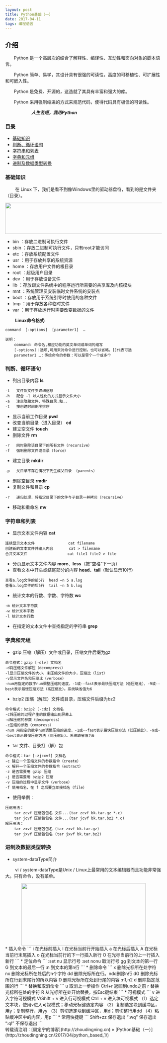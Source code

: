 ```yaml
---
layout: post
title: Python基础（一）
date: 2017-04-11
tags: 编程语言 
---
```


## 介绍

　　Python 是一个高层次的结合了解释性、编译性、互动性和面向对象的脚本语言。

　　Python 简单、易学，其设计具有很强的可读性，高度的可移植性、可扩展性和可嵌入性。

　　Python 是免费、开源的，这造就了其具有丰富和强大的库。

　　Python 采用强制缩进的方式来规范代码，使得代码具有极佳的可读性。

　　　　　　***人生苦短，我用Python***

### 目录

* [基础知识](#basic-knowledge)
* [判断、循环语句](#if-while)
* [字符串和列表](#string-list)
* [字典和元组](#dictionary-tuple)
* [进制及数据类型转换](#system-dataType)


### <a name="basic-knowledge"></a>基础知识

　　 在 Linux 下，我们是看不到像Windows里的驱动器盘符，看到的是文件夹（目录）。 

<div align="center">
    <img src="/images/posts/Python/if-while.jpg" height="100" width="800"/> 
</div> 

* bin  ：存放二进制可执行文件
* sbin ：存放二进制可执行文件，只有root才能访问
* etc  ：存放系统配置文件
* usr  ：用于存放共享的系统资源
* home ：存放用户文件的根目录
* root ：超级用户目录
* dev  ：用于存放设备文件
* lib  ：存放跟文件系统中的程序运行所需要的共享库及内核模块
* mnt  ：系统管理员安装临时文件系统的安装点
* boot ：存放用于系统引导时使用的各种文件
* tmp  ：用于存放各种临时文件
* var  ：用于存放运行时需要改变数据的文件


　　 **Linux命令格式:**
```
command  [-options]  [parameter1]  …

说明：
    command: 命令名,相应功能的英文单词或单词的缩写 
    [-options]：选项,可用来对命令进行控制，也可以省略，[]代表可选 
    parameter1 …：传给命令的参数：可以是零个一个或多个
```

### <a name="if-while"></a>判断、循环语句



* 列出目录内容 **ls**
```
-l   文件及文件夹详细信息
-h   配合 -l 以人性化的方式显示文件大小
-a   注意隐藏文件、特殊目录.和..   
-t   按创建时间倒序排序
```
* 显示当前工作目录 **pwd**
* 改变当前目录（进入目录） **cd**
* 建立空文件 **touch**
* 删除文件  **rm**
```
-r   同时删除该目录下的所有文件（recursive）
-f   强制删除文件或目录（force）
```
* 建立目录 **mkdir** 
```
-p   父目录不存在情况下先生成父目录 （parents）
```
* 删除空目录 **rmdir** 
* 复制文件和目录 **cp**
```
-r   递归处理，将指定目录下的文件与子目录一并拷贝（recursive）
```
* 移动和重命名 **mv**

### <a name="string-list"></a>字符串和列表

* 显示文本文件内容 **cat**
```
连续显示文本文件               cat filename
创建新的文本文件并输入内容       cat > filename 
合并文本文件                  cat file1 file2 > file
```
* 分页显示文本文件内容 **more**、**less**（按“空格”下一页）
* 查看文本中开头或结尾部分的内容 **head**、**tail**（默认显示10行）
```
查看a.log文件的前5行  head –n 5 a.log 
查看a.log文件的后5行  tail –n 5 b.log 
```
* 统计文本的行数、字数、字符数 **wc** 
```
-m 统计文本字符数
-w 统计文本字数
-l 统计文本行数
```
* 在指定的文本文件中查找指定的字符串 **grep**


### <a name="dictionary-tuple"></a>字典和元组

* gzip 压缩（解压）文件或目录，压缩文件后缀为gz 
```
命令格式：gzip [-dlv] 文档名
-d将压缩文件解压（decompress）
-l显示压缩文件的大小，未压缩文件的大小，压缩比（list）
-v显示文件名和压缩比（verbose）
-num用指定的数字num调整压缩的速度，-1或--fast表示最快压缩方法（低压缩比），-9或--best表示最慢压缩方法（高压缩比）。系统缺省值为6
```
* bzip2 压缩（解压）文件或目录，压缩文件后缀为bz2 
```
命令格式：bzip2 [-cdz] 文档名
-c将压缩的过程产生的数据输出到屏幕上
-d解压缩的参数（decompress）
-z压缩的参数（compress）
-num 用指定的数字num调整压缩的速度，-1或--fast表示最快压缩方法（低压缩比），-9或--best表示最慢压缩方法（高压缩比）。系统缺省值为6
```
* tar 文件、目录打（解）包
```
命令格式：tar [-zjcxvf] 文档名
-c 建立一个压缩文件的参数指令（create）
-x 解开一个压缩文件的参数指令（extract）
-z 是否需要用 gzip 压缩
-j 是否需要用 bzip2 压缩
-v 压缩的过程中显示文件（verbose）
-f 使用档名，在 f 之后要立即接档名（file）
```
* 使用举例：
```
压缩用法：
    tar zcvf 压缩包包名 文件...(tar zcvf bk.tar.gz *.c)
    tar jcvf 压缩包包名 文件...(tar jcvf bk.tar.bz2 *.c)
解压用法：
    tar zxvf 压缩包包名 (tar zxvf bk.tar.gz)
    tar jxvf 压缩包包名 (tar jxvf bk.tar.bz2)
```

### <a name="system-dataType"></a>进制及数据类型转换

* system-dataType简介

　　 vi / system-dataType是Unix / Linux上最常用的文本编辑器而且功能非常强大。只有命令，没有菜单。

<div align="center">
    <img src="/images/posts/Linux/system-dataType.jpg" height="200" width="400"/> 
</div> 
* 插入命令
```
i   在光标前插入
I   在光标当前行开始插入
a   在光标后插入
A   在光标当前行末尾插入
o   在光标当前行的下一行插入新行
O   在光标当前行的上一行插入新行
```
* 定位命令
```
:set nu     显示行号
:set nonu   取消行号
gg          到文本的第一行
G           到文本的最后一行
:n          到文本的第n行
```
* 删除命令
```
x         删除光标所在处字符
nx        删除光标所在处后的n个字符
dd        删除光标所在行。ndd删除n行
dG        删除光标所在行到末尾行的所以内容
D         删除光标所在处到行尾的内容
:n1,n2 d  删除指定范围的行
```
* 替换和取消命令
```
u        取消上一步操作
Ctrl+r   返回到undo之前
r        替换光标所在处的字符
R        从光标所在处开始替换，按Esc键结束
```
* 可视模式
```
v            进入字符可视模式
V/Shift + v  进入行可视模式
Ctrl + v     进入块可视模式
（1）选定文本块，使用v进入可视模式；移动光标键选定内容
（2）复制选定块到缓冲区，用y；复制整行，用yy
（3）剪切选定块到缓冲区，用d；剪切整行用dd
（4）粘贴缓冲区中的内容，用p
```
* 常用快捷键
```
Shift+zz   保存退出
“:wq”       保存退出
“:q!”      不保存退出
```

<br>
转载请注明：[周定宁的博客](http://zhoudingning.cn) » [Python基础（一）](http://zhoudingning.cn/2017/04/python_based_1/)   

